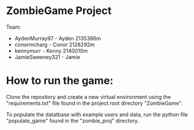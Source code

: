 # ZombieGame Project

Team:
  * AydenMurray97   - Ayden 2135386m
  * conormcharg     - Conor 2128292m
  * kennymurr       - Kenny 2140010m
  * JamieSweeney321 - Jamie 
  
# How to run the game:
Clone the repository and create a new virtual environment using the "requirements.txt" file found in the project root directory "ZombieGame".

To populate the datatbase with example users and data, run the python file "populate_game" found in the "zombie_proj" directory.

